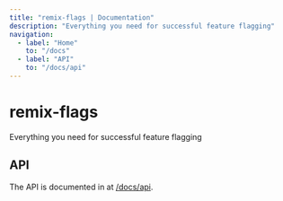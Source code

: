 ```yaml
---
title: "remix-flags | Documentation"
description: "Everything you need for successful feature flagging"
navigation:
  - label: "Home"
    to: "/docs"
  - label: "API"
    to: "/docs/api"
---
```


# remix-flags

Everything you need for successful feature flagging

## API

The API is documented in at [/docs/api](/docs/api).
